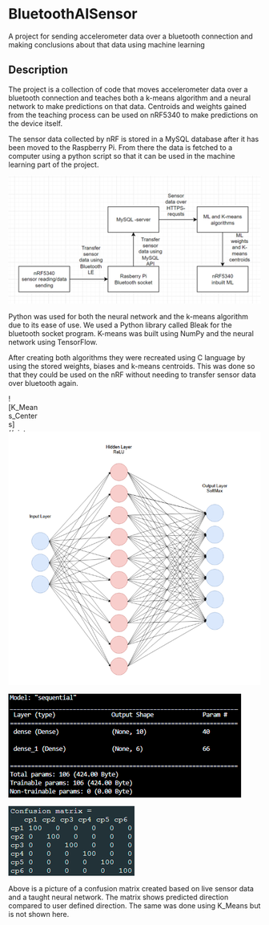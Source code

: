 # BluetoothAISensor

  

<p>A project for sending accelerometer data over a bluetooth connection and making conclusions about that data using machine learning</p>

  

## Description

The project is a collection of code that moves accelerometer data over a bluetooth connection and teaches both a k-means algorithm and a neural network to make predictions on that data. Centroids and weights gained from the teaching process can be used on nRF5340 to make predictions on the device itself. 


The sensor data collected by nRF is stored in a MySQL database after it has been moved to the Raspberry Pi. From there the data is fetched to a computer using a python script so that it can be used in the machine learning part of the project.

![Architecture](/pictures/arkkitehtuuri.png "Project Architecture")


Python was used for both the neural network and the k-means algorithm due to its ease of use. We used a Python library called Bleak for the bluetooth socket program.
K-means was built using NumPy and the neural network using TensorFlow.

After creating both algorithms they were recreated using C language by using the stored weights, biases and k-means centroids. This was done so that they could be used on the nRF without needing to transfer sensor data over bluetooth again. 


<div style="width:60px ; height:60px ; center">
![K_Means_Centers](/pictures/k_means_centers.png "K_Means_Centers")
</div>


<p align="center">
 <img src="https://github.com/SakRoi/BluetoothAISensor/blob/readme/pictures/neural_network_pic.png?raw=true" alt="Neural_Network"/>
</p>



![Neural_Model](/pictures/neural_model.png "Neural_Model")




![Confusion_Matrix](/pictures/confusion_matrix.png "Confusion_Matrix")


Above is a picture of a confusion matrix created based on live sensor data and a taught neural network. 
The matrix shows predicted direction compared to user defined direction.
The same was done using K_Means but is not shown here.